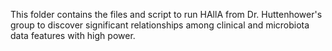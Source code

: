 This folder contains the files and script to run HAllA from Dr. Huttenhower's group to discover significant relationships among clinical and microbiota data features with high power.

